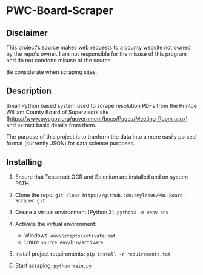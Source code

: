 # PWC-Board-Scraper

## Disclaimer
This project's source makes web requests to a county website not
owned by the repo's owner. I am not responsible for the misuse
of this program and do not condone misuse of the source.

Be considerate when scraping sites.

## Description
Small Python based system used to scrape resolution PDFs from the Printce
William County Board of Supervisors site (https://www.pwcgov.org/government/bocs/Pages/Meeting-Room.aspx)
and extract basic details from them.

The purpose of this project is to tranform the data into a more easily
parsed format (currently JSON) for data science purposes.

## Installing

1) Ensure that Tesseract OCR and Selenium are installed and on system PATH

2) Clone the repo:
    ```git clone https://github.com/smyles96/PWC-Board-Scraper.git```

3) Create a virtual environment (Python 3):
    ```python3 -m venv env```

4) Activate the virtual environment:
    * Windows: ```env\Scripts\activate.bat```
    * Linux: ```source env/bin/activate```

3) Install project requirements:
    ```pip install -r requirements.txt```

4) Start scraping:
    ```python main.py```